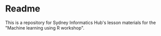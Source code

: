 # Readme

This is a repository for Sydney Informatics Hub's lesson materials for the "Machine learning using R workshop".
